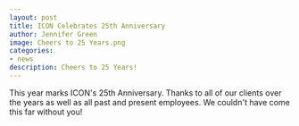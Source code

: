 ```yaml
---
layout: post
title: ICON Celebrates 25th Anniversary
author: Jennifer Green
image: Cheers to 25 Years.png
categories:
- news
description: Cheers to 25 Years!
---
```


This year marks ICON's 25th Anniversary. Thanks to all of our clients over the years as well as all past and present employees. We couldn't have come this far without you!
